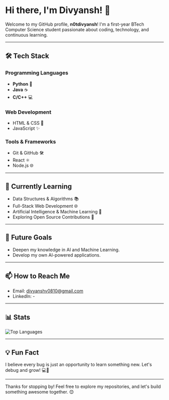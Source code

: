 # Hi there, I'm Divyansh! 👋

Welcome to my GitHub profile, **n0tdivyansh**! I'm a first-year BTech Computer Science student passionate about coding, technology, and continuous learning.

---

## 🛠️ Tech Stack

### Programming Languages
- **Python** 🐍
- **Java** ☕
- **C/C++** 💻

### Web Development
- HTML & CSS 🎨
- JavaScript ✨

### Tools & Frameworks
- Git & GitHub 🛠️
- React ⚛️
- Node.js 🌐

---

## 🌱 Currently Learning

- Data Structures & Algorithms 📚
- Full-Stack Web Development 🌐
- Artificial Intelligence & Machine Learning 🤖
- Exploring Open Source Contributions 🚀

---

## 🧠 Future Goals

- Deepen my knowledge in AI and Machine Learning.
- Develop my own AI-powered applications.

---

## 📫 How to Reach Me

- Email: [divyanshv0810@gmail.com](mailto:divyanshv0810@gmail.com)
- LinkedIn: -
---

## 📊 Stats

![Top Languages](https://github-readme-stats.vercel.app/api/top-langs/?username=n0tdivyansh&layout=compact&theme=radical)

---

## 💡 Fun Fact

I believe every bug is just an opportunity to learn something new. Let's debug and grow! 💻🐞

---

Thanks for stopping by! Feel free to explore my repositories, and let's build something awesome together. 😊
